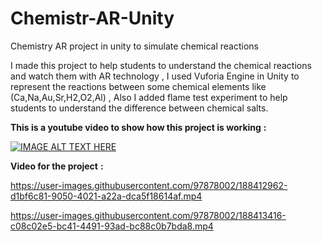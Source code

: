 # Chemistr-AR-Unity
Chemistry AR project in unity to simulate chemical reactions

I made this project to help students to understand the chemical reactions and watch them with AR technology , I used Vuforia Engine in Unity to represent the reactions
between some chemical elements like (Ca,Na,Au,Sr,H2,O2,Al) , Also I added flame test experiment to help students to understand the difference between
chemical salts.

**This is a youtube video to show how this project is working** **:**


[![IMAGE ALT TEXT HERE](https://img.youtube.com/vi/XzFX5LMDwLs/0.jpg)](https://www.youtube.com/watch?v=XzFX5LMDwLs)

**Video for the project** **:**


https://user-images.githubusercontent.com/97878002/188412962-d1bf6c81-9050-4021-a22a-dca5f18614af.mp4



https://user-images.githubusercontent.com/97878002/188413416-c08c02e5-bc41-4491-93ad-bc88c0b7bda8.mp4

